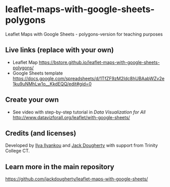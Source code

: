 # leaflet-maps-with-google-sheets-polygons
Leaflet Maps with Google Sheets - polygons-version for teaching purposes

## Live links (replace with your own)
- Leaflet Map  https://bstore.github.io/leaflet-maps-with-google-sheets-polygons/
- Google Sheets template https://docs.google.com/spreadsheets/d/1TfZF9zM2Idc8hUBAabWZv2e1ku9uNMhLw1o__KkdEQQ/edit#gid=0
## Create your own
- See video with step-by-step tutorial in *Data Visualization for All* http://www.datavizforall.org/leaflet/with-google-sheets/

## Credits (and licenses)
Developed by [Ilya Ilyankou](https://github.com/ilyankou) and [Jack Dougherty](https://github.com/jackdougherty) with support from Trinity College CT.

## Learn more in the main repository
https://github.com/jackdougherty/leaflet-maps-with-google-sheets/
